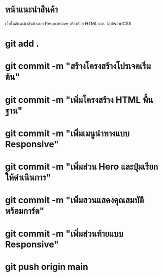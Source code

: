 # หน้าแนะนำสินค้า  
เว็บไซต์แนะนำสินค้าแบบ Responsive สร้างด้วย HTML และ TailwindCSS

# git add .
# git commit -m  "สร้างโครงสร้างโปรเจคเริ่มต้น"
# git commit -m  "เพิ่มโครงสร้าง HTML พื้นฐาน"
# git commit -m  "เพิ่มเมนูนําทางแบบ Responsive"
# git commit -m  "เพิ่มส่วน Hero และปุ่มเรียกให้ดําเนินการ"
# git commit -m  "เพิ่มสวนแสดงคุณสมบัติพร้อมการ์ด"
# git commit -m  "เพิ่มส่วนท้ายแบบ Responsive"
# git push origin main